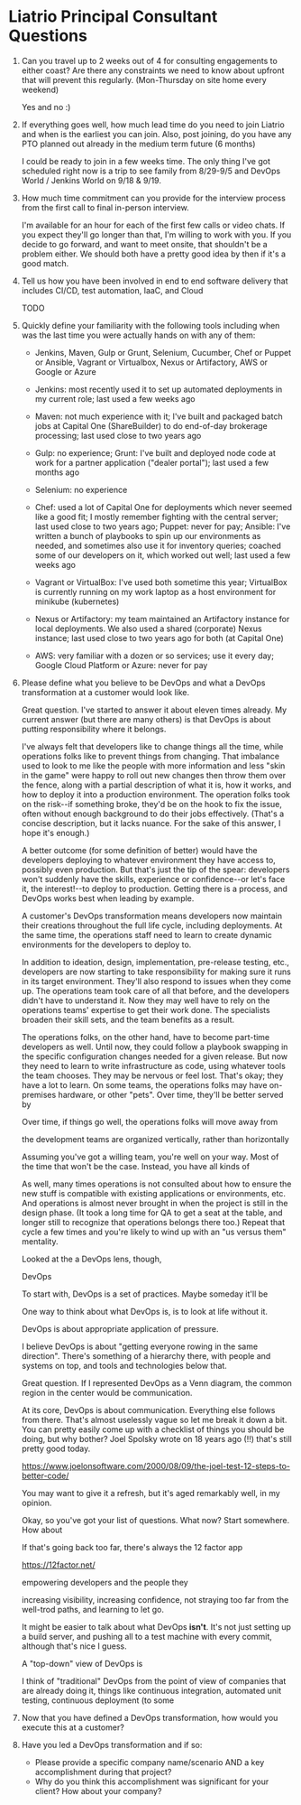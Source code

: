 # Liatrio Principal Consultant Questions

1. Can you travel up to 2 weeks out of 4 for consulting engagements to either
   coast? Are there any constraints we need to know about upfront that will
   prevent this regularly. (Mon-Thursday on site home every weekend)

    Yes and no :)

2. If everything goes well, how much lead time do you need to join Liatrio and
   when is the earliest you can join. Also, post joining, do you have any PTO
   planned out already in the medium term future (6 months)

    I could be ready to join in a few weeks time. The only thing I've got
    scheduled right now is a trip to see family from 8/29-9/5 and DevOps World
    / Jenkins World on 9/18 & 9/19.

3. How much time commitment can you provide for the interview process from the
   first call to final in-person interview.

    I'm available for an hour for each of the first few calls or video chats.
    If you expect they'll go longer than that, I'm willing to work with you. If
    you decide to go forward, and want to meet onsite, that shouldn't be a
    problem either. We should both have a pretty good idea by then if it's a
    good match. 

4. Tell us how you have been involved in end to end software delivery that
   includes CI/CD, test automation, IaaC, and Cloud

    TODO

5. Quickly define your familiarity with the following tools including when was
   the last time you were actually hands on with any of them:

    * Jenkins, Maven, Gulp or Grunt, Selenium, Cucumber, Chef or Puppet or
Ansible, Vagrant or Virtualbox, Nexus or Artifactory, AWS or Google or Azure

    * Jenkins: most recently used it to set up automated deployments in my
      current role; last used a few weeks ago

    * Maven: not much experience with it; I've built and packaged batch jobs at
      Capital One (ShareBuilder) to do end-of-day brokerage processing; last
      used close to two years ago

    * Gulp: no experience; Grunt: I've built and deployed node code at work
      for a partner application ("dealer portal"); last used a few months ago

    * Selenium: no experience

    * Chef: used a lot of Capital One for deployments which never seemed like a
      good fit; I mostly remember fighting with the central server; last used
      close to two years ago; Puppet: never for pay; Ansible: I've written a
      bunch of playbooks to spin up our environments as needed, and sometimes
      also use it for inventory queries; coached some of our developers on it,
      which worked out well; last used a few weeks ago

    * Vagrant or VirtualBox: I've used both sometime this year; VirtualBox is
      currently running on my work laptop as a host environment for minikube
      (kubernetes)
    * Nexus or Artifactory: my team maintained an Artifactory instance for
      local deployments. We also used a shared (corporate) Nexus instance; last
      used close to two years ago for both (at Capital One)
    * AWS: very familiar with a dozen or so services; use it every day; Google
      Cloud Platform or Azure: never for pay

6. Please define what you believe to be DevOps and what a DevOps transformation
   at a customer would look like.

    Great question. I've started to answer it about eleven times already. My
    current answer (but there are many others) is that DevOps is about putting
    responsibility where it belongs.

    I've always felt that developers like to change things all the time, while
    operations folks like to prevent things from changing. That imbalance used
    to look to me like the people with more information and less "skin in the
    game" were happy to roll out new changes then throw them over the fence,
    along with a partial description of what it is, how it works, and how to
    deploy it into a production environment. The operation folks took on the
    risk--if something broke, they'd be on the hook to fix the issue, often
    without enough background to do their jobs effectively. (That's a concise
    description, but it lacks nuance. For the sake of this answer, I hope it's
    enough.)

    A better outcome (for some definition of better) would have the developers
    deploying to whatever environment they have access to, possibly even
    production. But that's just the tip of the spear: developers won't suddenly
    have the skills, experience or confidence--or let's face it, the
    interest!--to deploy to production. Getting there is a process, and DevOps
    works best when leading by example.

    A customer's DevOps transformation means developers now maintain their
    creations throughout the full life cycle, including deployments. At the
    same time, the operations staff need to learn to create dynamic
    environments for the developers to deploy to.

    In addition to ideation, design, implementation, pre-release testing, etc.,
    developers are now starting to take responsibility for making sure it runs
    in its target environment. They'll also respond to issues when they come
    up. The operations team took care of all that before, and the developers
    didn't have to understand it. Now they may well have to rely on the
    operations teams' expertise to get their work done. The specialists broaden
    their skill sets, and the team benefits as a result.

    The operations folks, on the other hand, have to become part-time
    developers as well. Until now, they could follow a playbook swapping in the
    specific configuration changes needed for a given release. But now they
    need to learn to write infrastructure as code, using whatever tools the
    team chooses. They may be nervous or feel lost. That's okay; they have a
    lot to learn. On some teams, the operations folks may have on-premises
    hardware, or other "pets". Over time, they'll be better served by 

    Over time, if things go well, the operations folks will move away from 

    the development teams are
    organized vertically, rather than horizontally

    Assuming you've got a willing team, you're well on your way. Most of the time that won't be the case. Instead, you have all kinds of 

    As well, many times
    operations is not consulted about how to ensure the new stuff is compatible
    with existing applications or environments, etc. And operations is almost
    never brought in when the project is still in the design phase. (It took a
    long time for QA to get a seat at the table, and longer still to recognize
    that operations belongs there too.) Repeat that cycle a few times and
    you're likely to wind up with an "us versus them" mentality.

    Looked at the a DevOps lens, though, 

    DevOps 

    To start with, DevOps is a set of practices. Maybe someday it'll be

    One way to think about what DevOps is, is to look at life without it. 

    DevOps is about appropriate application of pressure. 

    I believe DevOps is about "getting everyone rowing in the same direction".
    There's something of a hierarchy there, with people and systems on top, and
    tools and technologies below that. 

    Great question. If I represented DevOps as a Venn diagram, the common
    region in the center would be communication.

    At its core, DevOps is about communication. Everything else follows from
    there. That's almost uselessly vague so let me break it down a bit. You can
    pretty easily come up with a checklist of things you should be doing, but
    why bother? Joel Spolsky wrote on 18 years ago (!!) that's still pretty
    good today.

    https://www.joelonsoftware.com/2000/08/09/the-joel-test-12-steps-to-better-code/

    You may want to give it a refresh, but it's aged remarkably well, in my opinion.

    Okay, so you've got your list of questions. What now? Start somewhere. How about 


    If that's going back too far, there's always the 12 factor app

    https://12factor.net/

    

    empowering developers and the people they 
    
    increasing visibility, increasing
    confidence, not straying too far from the well-trod paths, and learning to
    let go. 
    
    
    It might be easier to talk about what DevOps **isn't**. It's not just setting up a build server, and pushing all to a test machine with every commit, although that's nice I guess.

    A "top-down" view of DevOps is 

    I think of "traditional" DevOps from the point of view of companies that
    are already doing it, things like continuous integration, automated unit
    testing, continuous deployment (to some 

7. Now that you have defined a DevOps transformation, how would you execute
   this at a customer?

8. Have you led a DevOps transformation and if so:

    * Please provide a specific company name/scenario AND a key accomplishment
      during that project?
    * Why do you think this accomplishment was significant for your client? How
      about your company?

